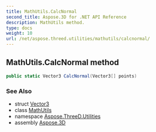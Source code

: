 ```yaml
---
title: MathUtils.CalcNormal
second_title: Aspose.3D for .NET API Reference
description: MathUtils method. 
type: docs
weight: 10
url: /net/aspose.threed.utilities/mathutils/calcnormal/
---
```

## MathUtils.CalcNormal method

```csharp
public static Vector3 CalcNormal(Vector3[] points)
```

### See Also

* struct [Vector3](../../vector3/)
* class [MathUtils](../)
* namespace [Aspose.ThreeD.Utilities](../../mathutils/)
* assembly [Aspose.3D](../../../)


